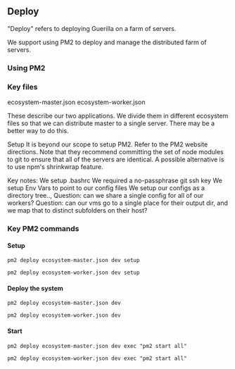 ## Deploy

"Deploy" refers to deploying Guerilla on a farm of servers.

We support using PM2 to deploy and manage the distributed farm of servers.


### Using PM2

### Key files

ecosystem-master.json
ecosystem-worker.json

These describe our two applications. We divide them in different ecosystem files so that we can distribute master to
a single server. There may be a better way to do this.


Setup
It is beyond our scope to setup PM2. Refer to the PM2 website directions. Note that they recommend committing the set
of node modules to git to ensure that all of the servers are identical. A possible alternative is to use npm's shrinkwrap
feature.

Key notes:
We setup .bashrc 
We required a no-passphrase git ssh key
We setup Env Vars to point to our config files
We setup our configs  as a directory tree..,
Question: can we share a single config for all of our workers? 
Question: can our vms go to a single place for their output dir, and we map that to distinct subfolders on their host?


### Key PM2 commands

#### Setup

```pm2 deploy ecosystem-master.json dev setup```

```pm2 deploy ecosystem-worker.json dev setup```


#### Deploy the system 

```pm2 deploy ecosystem-master.json dev```

```pm2 deploy ecosystem-worker.json dev```


#### Start

```pm2 deploy ecosystem-master.json dev exec "pm2 start all"```

```pm2 deploy ecosystem-worker.json dev exec "pm2 start all"```
